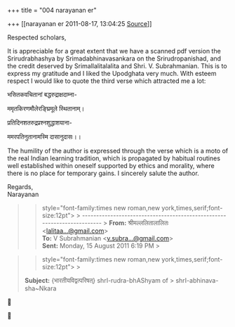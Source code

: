 +++
title = "004 narayanan er"

+++
[[narayanan er	2011-08-17, 13:04:25 [Source](https://groups.google.com/g/bvparishat/c/lkgQHfwsrsI)]]



Respected scholars,

It is appreciable for a great extent that we have a scanned pdf version the Srirudrabhashya by Srimadabhinavasankara on the Srirudropanishad, and the credit deserved by Srimallalitalalita and Shri. V. Subrahmanian. This is to express my gratitude and I liked the Upodghata very much. With esteem respect I would like to quote the third verse which attracted me a lot:

  

भसितकवचितानां बद्धरुद्राक्षदाम्ना-

ममृतकिरणमौलेरङ्घ्रिमूले स्थितानाम्।

प्रतिदिनशतरुद्रप्रश्नशुद्धाशयाना-

ममरपतिनुतानामस्मि दासानुदासः।।

The humility of the author is expressed through the verse which is a moto of the real Indian learning tradition, which is propagated by habitual routines well established within oneself supported by ethics and morality, where there is no place for temporary gains. I sincerely salute the author.



Regards,  
Narayanan  

> 
> >  style="font-family:times new roman,new york,times,serif;font-size:12pt"> >
> ------------------------------------------------------------------------ >
> **From:** श्रीमल्ललितालालितः \<[lalitaa...@gmail.com]()\>  
> **To:** V Subrahmanian \<[v.subra...@gmail.com]()\>  
> **Sent:** Monday, 15 August 2011 6:19 PM >
> 
> > 

> 
> >  style="font-family:times new roman,new york,times,serif;font-size:12pt"> >
>   
> **Subject:** {भारतीयविद्वत्परिषत्} shrI-rudra-bhAShyam of > shrI-abhinava-sha\~Nkara  
> > 
> > 





